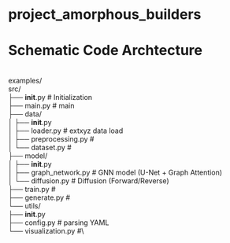 # project_amorphous_builders

# Schematic Code Archtecture
\
examples/\
src/\
├── __init__.py           # Initialization\
├── main.py               # main\
├── data/\
│ ├── __init__.py\
│ ├── loader.py           # extxyz data load\
│ ├── preprocessing.py    #\
│ └── dataset.py          #\
├── model/\
│ ├── __init__.py\
│ ├── graph_network.py    # GNN model (U-Net + Graph Attention)\
│ └── diffusion.py        # Diffusion (Forward/Reverse)\
├── train.py              # \
├── generate.py           # \
└── utils/\
    ├── __init__.py\
    ├── config.py         # parsing YAML\
    └── visualization.py  #\
